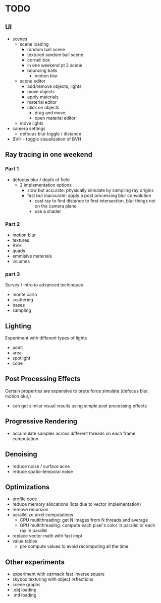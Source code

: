 # TODO

## UI

- scenes
  - scene loading
    - random ball scene
    - textured random ball scene
    - cornell box
    - in one weekend pt 2 scene
    - bouncing balls
      - motion blur
  - scene editor
    - add/remove objects, lights
    - move objects
    - apply materials
    - material editor
    - click on objects
      - drag and move
      - open material editor
  - move lights
- camera settings
  - defocus blur toggle / distance
- BVH - toggle visualization of BVH

## Ray tracing in one weekend

### Part 1

- defocus blur / depth of field
  - 2 implementation options
    - slow but accurate: physically simulate by sampling ray origins
    - fast but inaccurate: apply a post processing blur convolution
      - cast ray to find distance to first intersection, blur things not on the camera plane
      - use a shader

### Part 2

- motion blur
- textures
- BVH
- quads
- emmisive materials
- volumes

### part 3

Survey / intro to advanced techinques

- monte carlo
- scattering
- bases
- sampling

## Lighting

Experiment with different types of lights

- point
- area
- spotlight
- cone

## Post Processing Effects

Certain properties are expensive to brute force simulate (defocus blur, motion blur,)

- can get similar visual results using simple post processing effects

## Progressive Rendering

- accumulate samples across different threads on each frame computation

## Denoising

- reduce noise / surface acne
- reduce spatio-temporal noise

## Optimizations

- profile code
- reduce memory allocations (lots due to vector implementation)
- remove recursion
- parallelize pixel computations
  - CPU multithreading: get N images from N threads and average
  - GPU multithreading: compute each pixel's color in parallel or each ray in parallel
- replace vector math with fast impl
- value tables
  - pre compute values to avoid recomputing all the time

## Other experiments

- experiment with carmack fast inverse square
- skybox texturing with object reflections
- scene graphs
- .obj loading
- .mtl loading
